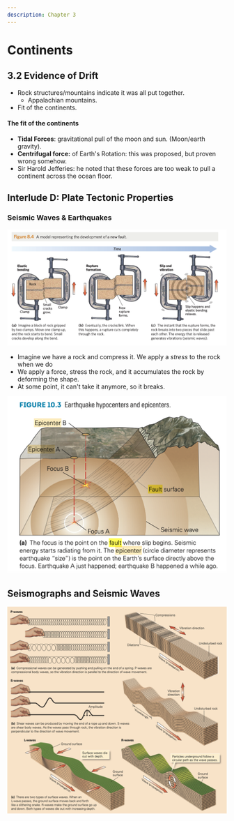 ```yaml
---
description: Chapter 3
---
```


# Continents

## 3.2 Evidence of Drift

* Rock structures/mountains indicate it was all put together.
  * Appalachian mountains.
* Fit of the continents.

#### The fit of the continents

* **Tidal Forces**: gravitational pull of the moon and sun. (Moon/earth gravity).
* **Centrifugal force:** of Earth's Rotation: this was proposed, but proven wrong somehow.
* Sir Harold Jefferies: he noted that these forces are too weak to pull a continent across the ocean floor.

## Interlude D: Plate Tectonic Properties

### Seismic Waves & Earthquakes

![](<../../.gitbook/assets/image (640) (1) (1) (1).png>)

* Imagine we have a rock and compress it. We apply a _stress_ to the rock when we do
* We apply a force, stress the rock, and it accumulates the rock by deforming the shape.
* At some point, it can't take it anymore, so it breaks.

![](<../../.gitbook/assets/image (638) (1) (1).png>)

## Seismographs and Seismic Waves

![](<../../.gitbook/assets/image (639) (1) (1).png>)

